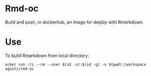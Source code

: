 # Rmd-oc

Build and push, in dockerhub, an image for deploy with Rmarkdown.
# Use

To build Rmarkdown from local directory:

```
ocker run -ti --rm --user $(id -u):$(id -g) -v $(pwd):/workspace agusti/rmd-oc
```


